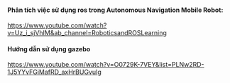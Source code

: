 #### Phân tích việc sử dụng ros trong Autonomous Navigation Mobile Robot: 
  https://www.youtube.com/watch?v=Uz_i_sjVhIM&ab_channel=RoboticsandROSLearning
#### Hướng dẫn sử dụng gazebo 
  https://www.youtube.com/watch?v=O0729K-7VEY&list=PLNw2RD-1J5YYvFGiMafRD_axHrBUGvuIg

